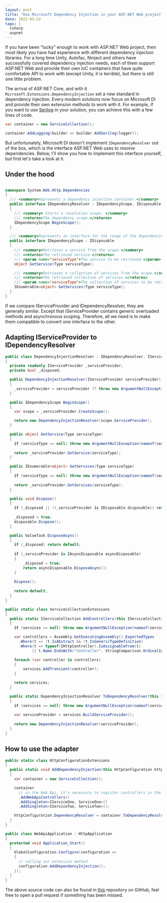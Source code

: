 ```yaml
---
layout: post
title: "Use Microsoft Dependency Injection in your ASP.NET Web project"
date: 2022-05-22
tags: |
  csharp
  aspnet
---
```


If you have been "lucky" enough to work with ASP.NET Web project, then most likely you have had experience with different dependency injection libraries. For a long time Unity, Autofac, Ninject and others have successfully covered dependency injection needs, each of them support ASP.NET Web and provide their own IoC containers that have quite comfortable API to work with (except Unity, it is terrible), but there is still one little problem.

The arrival of ASP.NET Core, and with it `Microsoft.Extensions.DependencyInjection` set a new standard in dependency injection. Every modern solutions now focus on Microsoft DI and provide their own extension methods to work with it. For example, if you want to use [Serilog](https://github.com/serilog/serilog-extensions-logging) in your solution, you can achieve this with a few lines of code.

```csharp
var container = new ServiceCollection();

container.AddLogging(builder => builder.AddSerilog(logger));
```

But unfortunately, Microsoft DI doesn't implement `IDependencyResolver` out of the box, which is the interface ASP.NET Web uses to resolve dependencies. Below, I'll show you how to implement this interface yourself, but first let's take a look at it.

## Under the hood

```csharp

namespace System.Web.Http.Dependencies
{
  /// <summary>Represents a dependency injection container.</summary>
  public interface IDependencyResolver : IDependencyScope, IDisposable
  {
    /// <summary> Starts a resolution scope. </summary>
    /// <returns>The dependency scope.</returns>
    IDependencyScope BeginScope();
  }

  /// <summary>Represents an interface for the range of the dependencies.</summary>
  public interface IDependencyScope : IDisposable
  {
    /// <summary>Retrieves a service from the scope.</summary>
    /// <returns>The retrieved service.</returns>
    /// <param name="serviceType">The service to be retrieved.</param>
    object GetService(Type serviceType);

    /// <summary>Retrieves a collection of services from the scope.</summary>
    /// <returns>The retrieved collection of services.</returns>
    /// <param name="serviceType">The collection of services to be retrieved.</param>
    IEnumerable<object> GetServices(Type serviceType);
  }
}
```

If we compare IServiceProvider and IDependencyResolver, they are generally similar. Except that IServiceProvider contains generic overloaded methods and asynchronous scoping. Therefore, all we need is to make them compatible to convert one interface to the other.

## Adapting IServiceProvider to IDependencyResolver

```csharp
public class DependencyInjectionResolver : IDependencyResolver, IServiceProvider, IAsyncDisposable
{
  private readonly IServiceProvider _serviceProvider;
  private bool _disposed;

  public DependencyInjectionResolver(IServiceProvider serviceProvider)
  {
    _serviceProvider = serviceProvider ?? throw new ArgumentNullException(nameof(serviceProvider));
  }

  public IDependencyScope BeginScope()
  {
    var scope = _serviceProvider.CreateScope();

    return new DependencyInjectionResolver(scope.ServiceProvider);
  }

  public object GetService(Type serviceType)
  {
    if (serviceType == null) throw new ArgumentNullException(nameof(serviceType));
    
    return _serviceProvider.GetService(serviceType);
  }

  public IEnumerable<object> GetServices(Type serviceType)
  {
    if (serviceType == null) throw new ArgumentNullException(nameof(serviceType));
    
    return _serviceProvider.GetServices(serviceType);
  }

  public void Dispose()
  {
    if (_disposed || !(_serviceProvider is IDisposable disposable)) return;
    
    _disposed = true;
    disposable.Dispose();
  }

  public ValueTask DisposeAsync()
  {
    if (_disposed) return default;
    
    if (_serviceProvider is IAsyncDisposable asyncDisposable)
    {
        _disposed = true;
        return asyncDisposable.DisposeAsync();
    }
    
    Dispose();
    
    return default;
  }
}
```

```csharp
public static class ServiceCollectionExtensions
{
  public static IServiceCollection AddControllers(this IServiceCollection services)
  {
    if (services == null) throw new ArgumentNullException(nameof(services));

    var controllers = Assembly.GetExecutingAssembly().ExportedTypes
      .Where(t => !t.IsAbstract && !t.IsGenericTypeDefinition)
      .Where(t => typeof(IHttpController).IsAssignableFrom(t)
            || t.Name.EndsWith("Controller", StringComparison.OrdinalIgnoreCase));

    foreach (var controller in controllers)
    {
        services.AddTransient(controller);
    }

    return services;
  }

  public static DependencyInjectionResolver ToDependencyResolver(this IServiceCollection services)
  {
    if (services == null) throw new ArgumentNullException(nameof(services));
    
    var serviceProvider = services.BuildServiceProvider();
    
    return new DependencyInjectionResolver(serviceProvider);
  }
}
```

## How to use the adapter

```csharp
public static class HttpConfigurationExtensions
{
  public static void AddDependencyInjection(this HttpConfiguration httpConfiguration)
  {
    var container = new ServiceCollection();

    container
      // in the Web Api, it's necessary to register controllers in the DependencyResolver
      .AddWebApiControllers()
      .AddSingleton<IServiceOne, ServiceOne>()
      .AddSingleton<IServiceTwo, ServiceTwo>();

    httpConfiguration.DependencyResolver = container.ToDependencyResolver();
  }
}

public class WebApiApplication : HttpApplication
{
  protected void Application_Start()
  {
    GlobalConfiguration.Configure(configuration =>
    {
      // calling our extension method
      configuration.AddDependencyInjection();
    });
  }
}
```
The above source code can also be found in [this](https://github.com/burmistrov-tech/extensions-dependencyresolver) repository on GitHub, feel free to open a pull request if something has been missed.